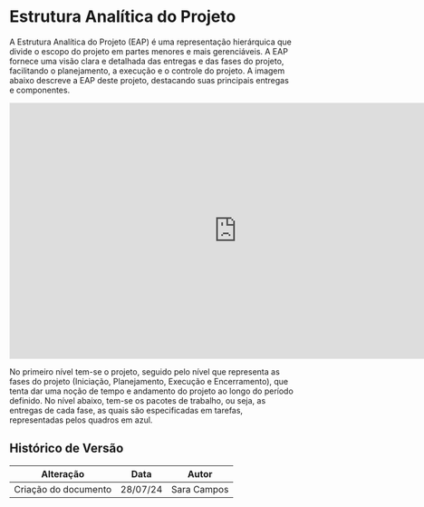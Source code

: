 # Estrutura Analítica do Projeto

A Estrutura Analítica do Projeto (EAP) é uma representação hierárquica que divide o escopo do projeto em partes menores e mais gerenciáveis. A EAP fornece uma visão clara e detalhada das entregas e das fases do projeto, facilitando o planejamento, a execução e o controle do projeto. A imagem abaixo descreve a EAP deste projeto, destacando suas principais entregas e componentes.

<iframe style="border: 1px solid rgba(0, 0, 0, 0.1);" width="800" height="450" src="https://www.figma.com/embed?embed_host=share&url=https%3A%2F%2Fwww.figma.com%2Fboard%2F6LsN6tIaHZAZt1MwYe6mDG%2FWBS%252FEAP%3Fnode-id%3D0-1%26t%3D3eYKG8JBfF6DsBjq-1" allowfullscreen></iframe>

No primeiro nível tem-se o projeto, seguido pelo nível que representa as fases do projeto (Iniciação, Planejamento, Execução e Encerramento), que tenta dar uma noção de tempo e andamento do projeto ao longo do período definido. No nível abaixo, tem-se os pacotes de trabalho, ou seja, as entregas de cada fase, as quais são especificadas em tarefas, representadas pelos quadros em azul.

## Histórico de Versão

| Alteração            | Data     | Autor       |
| -------------------- | -------- | ----------- |
| Criação do documento | 28/07/24 | Sara Campos |
